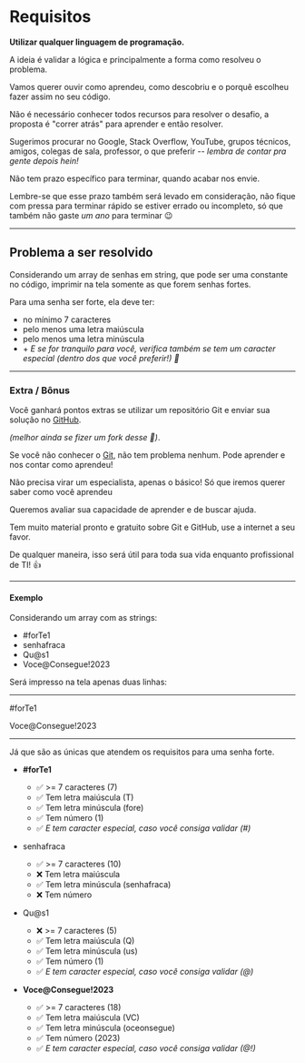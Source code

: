 # Requisitos

**Utilizar qualquer linguagem de programação.**

A ideia é validar a lógica e principalmente a forma como resolveu o problema.

Vamos querer ouvir como aprendeu, como descobriu e o porquê escolheu fazer assim no seu código.

Não é necessário conhecer todos recursos para resolver o desafio, a proposta é "correr atrás" para aprender e então resolver.

Sugerimos procurar no Google, Stack Overflow, YouTube, grupos técnicos, amigos, colegas de sala, professor, o que preferir -- _lembra de contar pra gente depois hein!_

Não tem prazo específico para terminar, quando acabar nos envie.

Lembre-se que esse prazo também será levado em consideração, não fique com pressa para terminar rápido se estiver errado ou incompleto, só que também não gaste _um ano_ para terminar 😉

---

## Problema a ser resolvido

Considerando um array de senhas em string, que pode ser uma constante no código, imprimir na tela somente as que forem senhas fortes.

Para uma senha ser forte, ela deve ter:

- no mínimo 7 caracteres
- pelo menos uma letra maiúscula
- pelo menos uma letra minúscula
- \+ _E se for tranquilo para você, verifica também se tem um caracter especial (dentro dos que você preferir!) 🙂_

---

### Extra / Bônus

Você ganhará pontos extras se utilizar um repositório Git e enviar sua solução no [GitHub](https://github.com/).

_(melhor ainda se fizer um fork desse 🤩)_.

Se você não conhecer o [Git](https://www.google.com/search?q=git), não tem problema nenhum. Pode aprender e nos contar como aprendeu!

Não precisa virar um especialista, apenas o básico! Só que iremos querer saber como você aprendeu

Queremos avaliar sua capacidade de aprender e de buscar ajuda.

Tem muito material pronto e gratuito sobre Git e GitHub, use a internet a seu favor.

De qualquer maneira, isso será útil para toda sua vida enquanto profissional de TI! 👍

---

#### Exemplo

Considerando um array com as strings:

- #forTe1
- senhafraca
- Qu@s1
- Voce@Consegue!2023

Será impresso na tela apenas duas linhas:

---
\#forTe1

Voce@Consegue!2023

---

Já que são as únicas que atendem os requisitos para uma senha forte.

- **#forTe1**
  - ✅ >= 7 caracteres (7)
  - ✅ Tem letra maiúscula (T)
  - ✅ Tem letra minúscula (fore)
  - ✅ Tem número (1)
  - ✅ _E tem caracter especial, caso você consiga validar (#)_

- senhafraca

  - ✅ >= 7 caracteres (10)
  - ❌ Tem letra maiúscula
  - ✅ Tem letra minúscula (senhafraca)
  - ❌ Tem número

- Qu@s1

  - ❌ >= 7 caracteres (5)
  - ✅ Tem letra maiúscula (Q)
  - ✅ Tem letra minúscula (us)
  - ✅ Tem número (1)
  - ✅ _E tem caracter especial, caso você consiga validar (@)_

- **Voce@Consegue!2023**
  - ✅ >= 7 caracteres (18)
  - ✅ Tem letra maiúscula (VC)
  - ✅ Tem letra minúscula (oceonsegue)
  - ✅ Tem número (2023)
  - ✅ _E tem caracter especial, caso você consiga validar (@!)_
